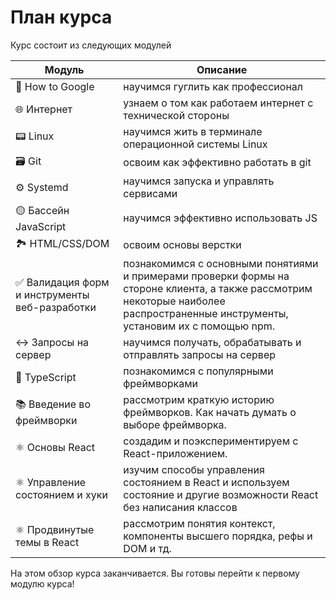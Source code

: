 # План курса

Курс состоит из следующих модулей

| Модуль                                         | Описание                                                                                                                                                                          |
| ---------------------------------------------- | --------------------------------------------------------------------------------------------------------------------------------------------------------------------------------- |
| 🔎 How to Google                               | научимся гуглить как профессионал                                                                                                                                                 |
| 🌐 Интернет                                    | узнаем о том как работаем интернет с технической стороны                                                                                                                          |
| 📟 Linux                                       | научимся жить в терминале операционной системы Linux                                                                                                                              |
| 🗃 Git                                          | освоим как эффективно работать в git                                                                                                                                              |
| ⚙️ Systemd                                     | научимся запуска и управлять сервисами                                                                                                                                            |
| 🟡 Бассейн JavaScript                          | научимся эффективно использовать JS                                                                                                                                               |
| 🏞 HTML/CSS/DOM                                 | освоим основы верстки                                                                                                                                                             |
| ✅ Валидация форм и инструменты веб-разработки | познакомимся с основными понятиями и примерами проверки формы на стороне клиента, а также рассмотрим некоторые наиболее распространенные инструменты, установим их с помощью npm. |
| ↔ Запросы на сервер                            | научимся получать, обрабатывать и отправлять запросы на сервер                                                                                                                    |
| 🔵 TypeScript                                  | познакомимся с популярными фреймворками                                                                                                                                           |
| 📚 Введение во фреймворки                      | рассмотрим краткую историю фреймворков. Как начать думать о выборе фреймворка.                                                                                                    |
| ⚛ Основы React                                 | создадим и поэкспериментируем с React-приложением.                                                                                                                                |
| ⚛ Управление состоянием и хуки                 | изучим способы управления состоянием в React и используем состояние и другие возможности React без написания классов                                                              |
| ⚛ Продвинутые темы в React                     | рассмотрим понятия контекст, компоненты высшего порядка, рефы и DOM и тд.                                                                                                         |

На этом обзор курса заканчивается. Вы готовы перейти к первому модулю курса!
